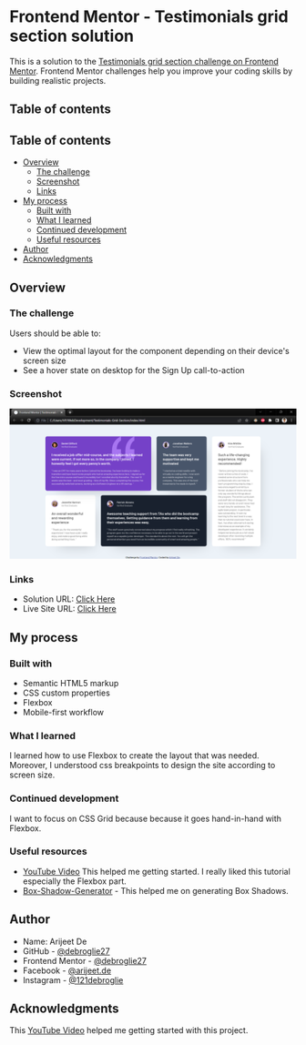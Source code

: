 # Frontend Mentor - Testimonials grid section solution

This is a solution to the [Testimonials grid section challenge on Frontend Mentor](https://www.frontendmentor.io/challenges/testimonials-grid-section-Nnw6J7Un7). Frontend Mentor challenges help you improve your coding skills by building realistic projects. 

## Table of contents
## Table of contents

- [Overview](#overview)
  - [The challenge](#the-challenge)
  - [Screenshot](#screenshot)
  - [Links](#links)
- [My process](#my-process)
  - [Built with](#built-with)
  - [What I learned](#what-i-learned)
  - [Continued development](#continued-development)
  - [Useful resources](#useful-resources)
- [Author](#author)
- [Acknowledgments](#acknowledgments)

## Overview

### The challenge

Users should be able to:

- View the optimal layout for the component depending on their device's screen size
- See a hover state on desktop for the Sign Up call-to-action

### Screenshot
<img src="./images/Webpage-Screenshot.png" alt="Desktop Webpage Screenshot" width="700">

### Links

- Solution URL: [Click Here](https://github.com/debroglie27/TestimonialsGridSection)
- Live Site URL: [Click Here](https://debroglie27.github.io/TestimonialsGridSection/)

## My process

### Built with

- Semantic HTML5 markup
- CSS custom properties
- Flexbox
- Mobile-first workflow

### What I learned

I learned how to use Flexbox to create the layout that was needed. Moreover, I understood css breakpoints to design the site according to screen size.

### Continued development

I want to focus on CSS Grid because because it goes hand-in-hand with Flexbox.

### Useful resources

- [YouTube Video](https://www.youtube.com/watch?v=zJSY8tbf_ys&list=WL&index=11&t=68427s) This helped me getting started. I really liked this tutorial especially the Flexbox part.
- [Box-Shadow-Generator](https://cssgenerator.org/box-shadow-css-generator.html) - This helped me on generating Box Shadows.

## Author
- Name: Arijeet De
- GitHub - [@debroglie27](https://github.com/debroglie27)
- Frontend Mentor - [@debroglie27](https://www.frontendmentor.io/profile/debroglie27)
- Facebook - [@arijeet.de](https://www.facebook.com/arijeet.de)
- Instagram - [@121debroglie](https://www.instagram.com/121debroglie/)

## Acknowledgments

This [YouTube Video](https://www.youtube.com/watch?v=zJSY8tbf_ys&list=WL&index=11&t=68427s) helped me getting started with this project.
